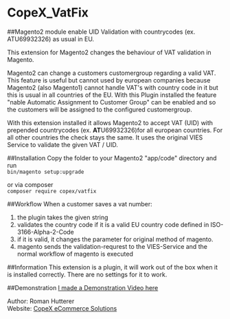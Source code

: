 # CopeX_VatFix
##Magento2 module enable UID Validation with countrycodes (ex. ATU69932326) as usual in EU.

This extension for Magento2 changes the behaviour of VAT validation in Magento. 

Magento2 can change a customers customergroup regarding a valid VAT. This feature is useful but cannot used by european companies because Magento2 (also Magento1) 
cannot handle VAT's with country code in it but this is usual in all countries of the EU. With this Plugin installed the feature "nable Automatic Assignment to Customer Group" 
can be enabled and so the customers will be assigned to the configured customergroup.
 
With this extension installed it allows Magento2 to accept VAT (UID) with prepended countrycodes (ex. **AT**U69932326)for all european countries.
For all other countries the check stays the same. It uses the original VIES Service to validate the given VAT / UID.



##Installation
Copy the folder to your Magento2 "app/code" directory and run   
```bin/magento setup:upgrade```

or via composer     
```composer require copex/vatfix```


##Workflow
When a customer saves a vat number:
1. the plugin takes the given string 
2. validates the country code if it is a valid EU country code defined in ISO-3166-Alpha-2-Code
3. if it is valid, it changes the parameter for original method of magento.
4. magento sends the validation-requrest to the VIES-Service and the normal workflow of magento is executed

##Information
This extension is a plugin, it will work out of the box when it is installed correctly. 
There are no settings for it to work.

##Demonstration
[I made a Demonstration Video here](https://www.youtube.com/watch?v=wSgHk4Wq7pA)

Author: Roman Hutterer  
Website: [CopeX eCommerce Solutions](https://copex.io)
